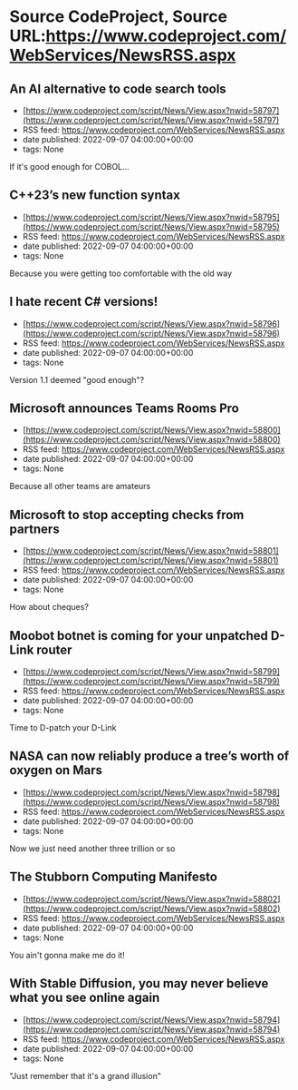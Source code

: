# Source CodeProject, Source URL:https://www.codeproject.com/WebServices/NewsRSS.aspx

## An AI alternative to code search tools
 - [https://www.codeproject.com/script/News/View.aspx?nwid=58797](https://www.codeproject.com/script/News/View.aspx?nwid=58797)
 - RSS feed: https://www.codeproject.com/WebServices/NewsRSS.aspx
 - date published: 2022-09-07 04:00:00+00:00
 - tags: None

If it's good enough for COBOL...

## C++23’s new function syntax
 - [https://www.codeproject.com/script/News/View.aspx?nwid=58795](https://www.codeproject.com/script/News/View.aspx?nwid=58795)
 - RSS feed: https://www.codeproject.com/WebServices/NewsRSS.aspx
 - date published: 2022-09-07 04:00:00+00:00
 - tags: None

Because you were getting too comfortable with the old way

## I hate recent C# versions!
 - [https://www.codeproject.com/script/News/View.aspx?nwid=58796](https://www.codeproject.com/script/News/View.aspx?nwid=58796)
 - RSS feed: https://www.codeproject.com/WebServices/NewsRSS.aspx
 - date published: 2022-09-07 04:00:00+00:00
 - tags: None

Version 1.1 deemed "good enough"?

## Microsoft announces Teams Rooms Pro
 - [https://www.codeproject.com/script/News/View.aspx?nwid=58800](https://www.codeproject.com/script/News/View.aspx?nwid=58800)
 - RSS feed: https://www.codeproject.com/WebServices/NewsRSS.aspx
 - date published: 2022-09-07 04:00:00+00:00
 - tags: None

Because all other teams are amateurs

## Microsoft to stop accepting checks from partners
 - [https://www.codeproject.com/script/News/View.aspx?nwid=58801](https://www.codeproject.com/script/News/View.aspx?nwid=58801)
 - RSS feed: https://www.codeproject.com/WebServices/NewsRSS.aspx
 - date published: 2022-09-07 04:00:00+00:00
 - tags: None

How about cheques?

## Moobot botnet is coming for your unpatched D-Link router
 - [https://www.codeproject.com/script/News/View.aspx?nwid=58799](https://www.codeproject.com/script/News/View.aspx?nwid=58799)
 - RSS feed: https://www.codeproject.com/WebServices/NewsRSS.aspx
 - date published: 2022-09-07 04:00:00+00:00
 - tags: None

Time to D-patch your D-Link

## NASA can now reliably produce a tree’s worth of oxygen on Mars
 - [https://www.codeproject.com/script/News/View.aspx?nwid=58798](https://www.codeproject.com/script/News/View.aspx?nwid=58798)
 - RSS feed: https://www.codeproject.com/WebServices/NewsRSS.aspx
 - date published: 2022-09-07 04:00:00+00:00
 - tags: None

Now we just need another three trillion or so

## The Stubborn Computing Manifesto
 - [https://www.codeproject.com/script/News/View.aspx?nwid=58802](https://www.codeproject.com/script/News/View.aspx?nwid=58802)
 - RSS feed: https://www.codeproject.com/WebServices/NewsRSS.aspx
 - date published: 2022-09-07 04:00:00+00:00
 - tags: None

You ain't gonna make me do it!

## With Stable Diffusion, you may never believe what you see online again
 - [https://www.codeproject.com/script/News/View.aspx?nwid=58794](https://www.codeproject.com/script/News/View.aspx?nwid=58794)
 - RSS feed: https://www.codeproject.com/WebServices/NewsRSS.aspx
 - date published: 2022-09-07 04:00:00+00:00
 - tags: None

"Just remember that it's a grand illusion"
